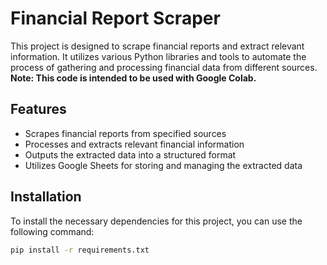 # Financial Report Scraper

This project is designed to scrape financial reports and extract relevant information. It utilizes various Python libraries and tools to automate the process of gathering and processing financial data from different sources. **Note: This code is intended to be used with Google Colab.**

## Features

- Scrapes financial reports from specified sources
- Processes and extracts relevant financial information
- Outputs the extracted data into a structured format
- Utilizes Google Sheets for storing and managing the extracted data

## Installation

To install the necessary dependencies for this project, you can use the following command:

```bash
pip install -r requirements.txt
